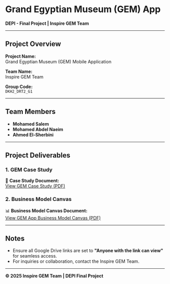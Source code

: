 # **Grand Egyptian Museum (GEM) App**  
**DEPI - Final Project | Inspire GEM Team**  

---

## **Project Overview**  
**Project Name:**  
Grand Egyptian Museum (GEM) Mobile Application  

**Team Name:**  
Inspire GEM Team  

**Group Code:**  
`DKH2_DRT2_G1`  

---

## **Team Members**  
- **Mohamed Salem**  
- **Mohamed Abdel Naeim**  
- **Ahmed El-Sherbini**  

---

## **Project Deliverables**  

### **1. GEM Case Study**  
📄 **Case Study Document:**  
[View GEM Case Study (PDF)](https://drive.google.com/file/d/1GSzajfQMdmaKn_Ym0mKxMPdCIVr2Ff_S/view?usp=sharing)  

### **2. Business Model Canvas**  
📊 **Business Model Canvas Document:**  
[View GEM App Business Model Canvas (PDF)](https://drive.google.com/file/d/1e2YVyIhRm9LGP2ldU-73OWIlekbaTtjd/view?usp=sharing)  

---

## **Notes**  
- Ensure all Google Drive links are set to **"Anyone with the link can view"** for seamless access.  
- For inquiries or collaboration, contact the Inspire GEM Team.  

---

**© 2025 Inspire GEM Team | DEPI Final Project**  
